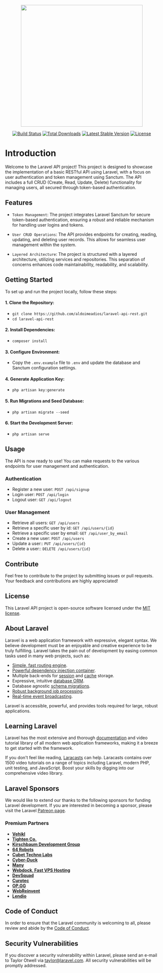 <p align="center"><a href="https://laravel.com" target="_blank"><img src="https://raw.githubusercontent.com/laravel/art/master/logo-lockup/5%20SVG/2%20CMYK/1%20Full%20Color/laravel-logolockup-cmyk-red.svg" width="400"></a></p>

<p align="center">
<a href="https://travis-ci.org/laravel/framework"><img src="https://travis-ci.org/laravel/framework.svg" alt="Build Status"></a>
<a href="https://packagist.org/packages/laravel/framework"><img src="https://img.shields.io/packagist/dt/laravel/framework" alt="Total Downloads"></a>
<a href="https://packagist.org/packages/laravel/framework"><img src="https://img.shields.io/packagist/v/laravel/framework" alt="Latest Stable Version"></a>
<a href="https://packagist.org/packages/laravel/framework"><img src="https://img.shields.io/packagist/l/laravel/framework" alt="License"></a>
</p>

# Introduction
Welcome to the Laravel API project! This project is designed to showcase the implementation of a basic RESTful API using Laravel, with a focus on user authentication and token management using Sanctum. The API includes a full CRUD (Create, Read, Update, Delete) functionality for managing users, all secured through token-based authentication.

## Features
- `Token Management`: The project integrates Laravel Sanctum for secure token-based authentication, ensuring a robust and reliable mechanism for handling user logins and tokens.

- `User CRUD Operations`: The API provides endpoints for creating, reading, updating, and deleting user records. This allows for seamless user management within the system.

- `Layered Architecture`: The project is structured with a layered architecture, utilizing services and repositories. This separation of concerns enhances code maintainability, readability, and scalability.

## Getting Started
To set up and run the project locally, follow these steps:
#### 1. Clone the Repository:
 - `git clone https://github.com/aldoimeadios/laravel-api-rest.git`
 - `cd laravel-api-rest`
#### 2. Install Dependencies:
 - `composer install`
#### 3. Configure Environment:
 - Copy the `.env.example` file to `.env` and update the database and Sanctum configuration settings.
#### 4. Generate Application Key:
 - `php artisan key:generate`
#### 5. Run Migrations and Seed Database:
 - `php artisan migrate --seed`
#### 6. Start the Development Server:
 - `php artisan serve`

## Usage
The API is now ready to use! You can make requests to the various endpoints for user management and authentication.
### Authentication
 - Register a new user: `POST /api/signup`
 - Login user: `POST /api/login`
 - Logout user: `GET /api/logout`
### User Management
 - Retrieve all users: `GET /api/users`
 - Retrieve a specific user by id: `GET /api/users/{id}`
 - Retrieve a specific user by email: `GET /api/user_by_email`
 - Create a new user: `POST /api/users`
 - Update a user:: `PUT /api/users/{id}`
 - Delete a user:: `DELETE /api/users/{id}`

## Contribute
Feel free to contribute to the project by submitting issues or pull requests. Your feedback and contributions are highly appreciated!

## License
This Laravel API project is open-source software licensed under the [MIT license](https://opensource.org/licenses/MIT).


## About Laravel

Laravel is a web application framework with expressive, elegant syntax. We believe development must be an enjoyable and creative experience to be truly fulfilling. Laravel takes the pain out of development by easing common tasks used in many web projects, such as:

- [Simple, fast routing engine](https://laravel.com/docs/routing).
- [Powerful dependency injection container](https://laravel.com/docs/container).
- Multiple back-ends for [session](https://laravel.com/docs/session) and [cache](https://laravel.com/docs/cache) storage.
- Expressive, intuitive [database ORM](https://laravel.com/docs/eloquent).
- Database agnostic [schema migrations](https://laravel.com/docs/migrations).
- [Robust background job processing](https://laravel.com/docs/queues).
- [Real-time event broadcasting](https://laravel.com/docs/broadcasting).

Laravel is accessible, powerful, and provides tools required for large, robust applications.

## Learning Laravel

Laravel has the most extensive and thorough [documentation](https://laravel.com/docs) and video tutorial library of all modern web application frameworks, making it a breeze to get started with the framework.

If you don't feel like reading, [Laracasts](https://laracasts.com) can help. Laracasts contains over 1500 video tutorials on a range of topics including Laravel, modern PHP, unit testing, and JavaScript. Boost your skills by digging into our comprehensive video library.

## Laravel Sponsors

We would like to extend our thanks to the following sponsors for funding Laravel development. If you are interested in becoming a sponsor, please visit the Laravel [Patreon page](https://patreon.com/taylorotwell).

### Premium Partners

- **[Vehikl](https://vehikl.com/)**
- **[Tighten Co.](https://tighten.co)**
- **[Kirschbaum Development Group](https://kirschbaumdevelopment.com)**
- **[64 Robots](https://64robots.com)**
- **[Cubet Techno Labs](https://cubettech.com)**
- **[Cyber-Duck](https://cyber-duck.co.uk)**
- **[Many](https://www.many.co.uk)**
- **[Webdock, Fast VPS Hosting](https://www.webdock.io/en)**
- **[DevSquad](https://devsquad.com)**
- **[Curotec](https://www.curotec.com/services/technologies/laravel/)**
- **[OP.GG](https://op.gg)**
- **[WebReinvent](https://webreinvent.com/?utm_source=laravel&utm_medium=github&utm_campaign=patreon-sponsors)**
- **[Lendio](https://lendio.com)**


## Code of Conduct

In order to ensure that the Laravel community is welcoming to all, please review and abide by the [Code of Conduct](https://laravel.com/docs/contributions#code-of-conduct).

## Security Vulnerabilities

If you discover a security vulnerability within Laravel, please send an e-mail to Taylor Otwell via [taylor@laravel.com](mailto:taylor@laravel.com). All security vulnerabilities will be promptly addressed.

